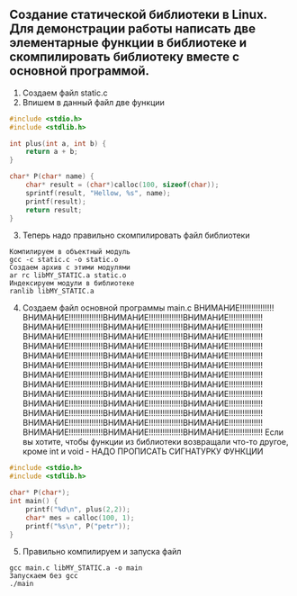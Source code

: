 ## Создание статической библиотеки в Linux. Для демонстрации работы написать две элементарные функции в библиотеке и скомпилировать библиотеку вместе с основной программой.

1. Создаем файл static.c 
2. Впишем в данный файл две функции
```C
#include <stdio.h>
#include <stdlib.h>

int plus(int a, int b) {
    return a + b;
}

char* P(char* name) {
    char* result = (char*)calloc(100, sizeof(char));
    sprintf(result, "Hellow, %s", name);
    printf(result);
    return result;
}
```
3. Теперь надо правильно скомпилировать файл библиотеки
```linux
Компилируем в объектный модуль
gcc -c static.c -o static.o
Создаем архив с этими модулями
ar rc libMY_STATIC.a static.o
Индексируем модули в библиотеке
ranlib libMY_STATIC.a
```
4. Создаем файл основной программы main.c
ВНИМАНИЕ!!!!!!!!!!!!!!!ВНИМАНИЕ!!!!!!!!!!!!!!!ВНИМАНИЕ!!!!!!!!!!!!!!!ВНИМАНИЕ!!!!!!!!!!!!!!!ВНИМАНИЕ!!!!!!!!!!!!!!!ВНИМАНИЕ!!!!!!!!!!!!!!!ВНИМАНИЕ!!!!!!!!!!!!!!!ВНИМАНИЕ!!!!!!!!!!!!!!!ВНИМАНИЕ!!!!!!!!!!!!!!!ВНИМАНИЕ!!!!!!!!!!!!!!!ВНИМАНИЕ!!!!!!!!!!!!!!!ВНИМАНИЕ!!!!!!!!!!!!!!!ВНИМАНИЕ!!!!!!!!!!!!!!!ВНИМАНИЕ!!!!!!!!!!!!!!!ВНИМАНИЕ!!!!!!!!!!!!!!!ВНИМАНИЕ!!!!!!!!!!!!!!!ВНИМАНИЕ!!!!!!!!!!!!!!!ВНИМАНИЕ!!!!!!!!!!!!!!!ВНИМАНИЕ!!!!!!!!!!!!!!!ВНИМАНИЕ!!!!!!!!!!!!!!!ВНИМАНИЕ!!!!!!!!!!!!!!!ВНИМАНИЕ!!!!!!!!!!!!!!!ВНИМАНИЕ!!!!!!!!!!!!!!!ВНИМАНИЕ!!!!!!!!!!!!!!!ВНИМАНИЕ!!!!!!!!!!!!!!!ВНИМАНИЕ!!!!!!!!!!!!!!!ВНИМАНИЕ!!!!!!!!!!!!!!!ВНИМАНИЕ!!!!!!!!!!!!!!!ВНИМАНИЕ!!!!!!!!!!!!!!!ВНИМАНИЕ!!!!!!!!!!!!!!!ВНИМАНИЕ!!!!!!!!!!!!!!!ВНИМАНИЕ!!!!!!!!!!!!!!!ВНИМАНИЕ!!!!!!!!!!!!!!!ВНИМАНИЕ!!!!!!!!!!!!!!!ВНИМАНИЕ!!!!!!!!!!!!!!!ВНИМАНИЕ!!!!!!!!!!!!!!!ВНИМАНИЕ!!!!!!!!!!!!!!!ВНИМАНИЕ!!!!!!!!!!!!!!!ВНИМАНИЕ!!!!!!!!!!!!!!!ВНИМАНИЕ!!!!!!!!!!!!!!!
Если вы хотите, чтобы функции из библиотеки возвращали что-то другое, кроме int и void - НАДО ПРОПИСАТЬ СИГНАТУРКУ ФУНКЦИИ
```C
#include <stdio.h>
#include <stdlib.h>

char* P(char*);
int main() {
    printf("%d\n", plus(2,2));
    char* mes = calloc(100, 1);
    printf("%s\n", P("petr"));
}
```
5. Правильно компилируем и запуска файл
```linux
gcc main.c libMY_STATIC.a -o main
Запускаем без gcc
./main
```
